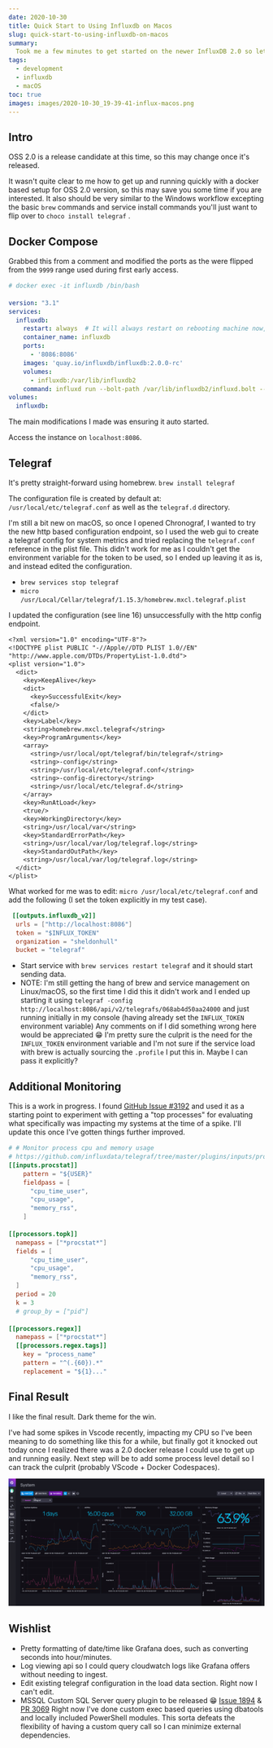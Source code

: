 ```yaml
---
date: 2020-10-30
title: Quick Start to Using Influxdb on Macos
slug: quick-start-to-using-influxdb-on-macos
summary:
  Took me a few minutes to get started on the newer InfluxDB 2.0 so let me save you a few minutes, running telegraf + docker based InfluxDB.
tags:
  - development
  - influxdb
  - macOS
toc: true
images: images/2020-10-30_19-39-41-influx-macos.png
---
```


## Intro

OSS 2.0 is a release candidate at this time, so this may change once it's released.

It wasn't quite clear to me how to get up and running quickly with a docker based setup for OSS 2.0 version, so this may save you some time if you are interested. It also should be very similar to the Windows workflow excepting the basic `brew` commands and service install commands you'll just want to flip over to `choco install telegraf` .

## Docker Compose

Grabbed this from a comment and modified the ports as the were flipped from the `9999` range used during first early access.

```yaml
# docker exec -it influxdb /bin/bash

version: "3.1"
services:
  influxdb:
    restart: always  # It will always restart on rebooting machine now, no need to manually manage this
    container_name: influxdb
    ports:
      - '8086:8086'
    images: 'quay.io/influxdb/influxdb:2.0.0-rc'
    volumes:
      - influxdb:/var/lib/influxdb2
    command: influxd run --bolt-path /var/lib/influxdb2/influxd.bolt --engine-path /var/lib/influxdb2/engine --store bolt
volumes:
  influxdb:

```

The main modifications I made was ensuring it auto started.

Access the instance on `localhost:8086`.

## Telegraf

It's pretty straight-forward using homebrew. `brew install telegraf`

The configuration file is created by default at: `/usr/local/etc/telegraf.conf` as well as the `telegraf.d` directory.

I'm still a bit new on macOS, so once I opened Chronograf, I wanted to try the new http based configuration endpoint, so I used the web gui to create a telegraf config for system metrics and tried replacing the `telegraf.conf` reference in the plist file.
This didn't work for me as I couldn't get the environment variable for the token to be used, so I ended up leaving it as is, and instead edited the configuration.

- `brew services stop telegraf`
- `micro /usr/Local/Cellar/telegraf/1.15.3/homebrew.mxcl.telegraf.plist`

I updated the configuration (see line 16) unsuccessfully with the http config endpoint.

```text
<?xml version="1.0" encoding="UTF-8"?>
<!DOCTYPE plist PUBLIC "-//Apple//DTD PLIST 1.0//EN" "http://www.apple.com/DTDs/PropertyList-1.0.dtd">
<plist version="1.0">
  <dict>
    <key>KeepAlive</key>
    <dict>
      <key>SuccessfulExit</key>
      <false/>
    </dict>
    <key>Label</key>
    <string>homebrew.mxcl.telegraf</string>
    <key>ProgramArguments</key>
    <array>
      <string>/usr/local/opt/telegraf/bin/telegraf</string>
      <string>-config</string>
      <string>/usr/local/etc/telegraf.conf</string>
      <string>-config-directory</string>
      <string>/usr/local/etc/telegraf.d</string>
    </array>
    <key>RunAtLoad</key>
    <true/>
    <key>WorkingDirectory</key>
    <string>/usr/local/var</string>
    <key>StandardErrorPath</key>
    <string>/usr/local/var/log/telegraf.log</string>
    <key>StandardOutPath</key>
    <string>/usr/local/var/log/telegraf.log</string>
  </dict>
</plist>
```

What worked for me was to edit: `micro /usr/local/etc/telegraf.conf` and add the following (I set the token explicitly in my test case).

```toml
 [[outputs.influxdb_v2]]
  urls = ["http://localhost:8086"]
  token = "$INFLUX_TOKEN"
  organization = "sheldonhull"
  bucket = "telegraf"
```

- Start service with `brew services restart telegraf` and it should start sending data.
- NOTE: I'm still getting the hang of brew and service management on Linux/macOS, so the first time I did this it didn't work and I ended up starting it using `telegraf -config http://localhost:8086/api/v2/telegrafs/068ab4d50aa24000` and just running initially in my console (having already set the `INFLUX_TOKEN` environment variable)
Any comments on if I did something wrong here would be appreciated :grin: I'm pretty sure the culprit is the need for the `INFLUX_TOKEN` environment variable and I'm not sure if the service load with brew is actually sourcing the `.profile` I put this in.
Maybe I can pass it explicitly?

## Additional Monitoring

This is a work in progress.
I found [GitHub Issue #3192](https://github.com/influxdata/telegraf/issues/3192) and used it as a starting point to experiment with getting a "top processes" for evaluating what specifically was impacting my systems at the time of a spike.
I'll update this once I've gotten things further improved.

```toml
# # Monitor process cpu and memory usage
# https://github.com/influxdata/telegraf/tree/master/plugins/inputs/procstat
[[inputs.procstat]]
    pattern = "${USER}"
    fieldpass = [
      "cpu_time_user",
      "cpu_usage",
      "memory_rss",
    ]

[[processors.topk]]
  namepass = ["*procstat*"]
  fields = [
      "cpu_time_user",
      "cpu_usage",
      "memory_rss",
  ]
  period = 20
  k = 3
  # group_by = ["pid"]

[[processors.regex]]
  namepass = ["*procstat*"]
  [[processors.regex.tags]]
    key = "process_name"
    pattern = "^(.{60}).*"
    replacement = "${1}..."
```

## Final Result

I like the final result.
Dark theme for the win.

I've had some spikes in Vscode recently, impacting my CPU so I've been meaning to do something like this for a while, but finally got it knocked out today once I realized there was a 2.0 docker release I could use to get up and running easily. Next step will be to add some process level detail so I can track the culprit (probably VScode + Docker Codespaces).

![Influx System Dashboard](images/2020-10-30_19-39-41-influx-macos.png)

## Wishlist

- Pretty formatting of date/time like Grafana does, such as converting seconds into hour/minutes.
- Log viewing api so I could query cloudwatch logs like Grafana offers without needing to ingest.
- Edit existing telegraf configuration in the load data section. Right now I can't edit.
- MSSQL Custom SQL Server query plugin to be released :grin: [Issue 1894](https://github.com/influxdata/telegraf/issues/1894) & [PR 3069](https://github.com/influxdata/telegraf/pull/3069)
Right now I've done custom exec based queries using dbatools and locally included PowerShell modules.
This sorta defeats the flexibility of having a custom query call so I can minimize external dependencies.
